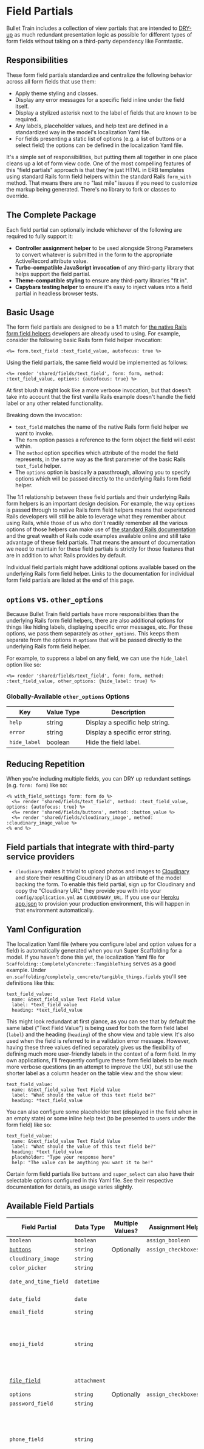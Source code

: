 # Field Partials
Bullet Train includes a collection of view partials that are intended to [DRY-up](https://en.wikipedia.org/wiki/Don't_repeat_yourself) as much redundant presentation logic as possible for different types of form fields without taking on a third-party dependency like Formtastic.

## Responsibilities
These form field partials standardize and centralize the following behavior across all form fields that use them:

 - Apply theme styling and classes.
 - Display any error messages for a specific field inline under the field itself.
 - Display a stylized asterisk next to the label of fields that are known to be required.
 - Any labels, placeholder values, and help text are defined in a standardized way in the model's localization Yaml file.
 - For fields presenting a static list of options (e.g. a list of buttons or a select field) the options can be defined in the localization Yaml file.

It's a simple set of responsibilities, but putting them all together in one place cleans up a lot of form view code. One of the most compelling features of this "field partials" approach is that they're just HTML in ERB templates using standard Rails form field helpers within the standard Rails `form_with` method. That means there are no "last mile" issues if you need to customize the markup being generated. There's no library to fork or classes to override.

## The Complete Package
Each field partial can optionally include whichever of the following are required to fully support it:

 - **Controller assignment helper** to be used alongside Strong Parameters to convert whatever is submitted in the form to the appropriate ActiveRecord attribute value.
 - **Turbo-compatible JavaScript invocation** of any third-party library that helps support the field partial.
 - **Theme-compatible styling** to ensure any third-party libraries "fit in".
 - **Capybara testing helper** to ensure it's easy to inject values into a field partial in headless browser tests.

## Basic Usage
The form field partials are designed to be a 1:1 match for [the native Rails form field helpers](https://guides.rubyonrails.org/form_helpers.html) developers are already used to using. For example, consider the following basic Rails form field helper invocation:

```
<%= form.text_field :text_field_value, autofocus: true %>
```

Using the field partials, the same field would be implemented as follows:

```
<%= render 'shared/fields/text_field', form: form, method: :text_field_value, options: {autofocus: true} %>
```

At first blush it might look like a more verbose invocation, but that doesn't take into account that the first vanilla Rails example doesn't handle the field label or any other related functionality.

Breaking down the invocation:

 - `text_field` matches the name of the native Rails form field helper we want to invoke.
 - The `form` option passes a reference to the form object the field will exist within.
 - The `method` option specifies which attribute of the model the field represents, in the same way as the first parameter of the basic Rails `text_field` helper.
 - The `options` option is basically a passthrough, allowing you to specify options which will be passed directly to the underlying Rails form field helper.

The 1:1 relationship between these field partials and their underlying Rails form helpers is an important design decision. For example, the way `options` is passed through to native Rails form field helpers means that experienced Rails developers will still be able to leverage what they remember about using Rails, while those of us who don't readily remember all the various options of those helpers can make use of [the standard Rails documentation](https://guides.rubyonrails.org/form_helpers.html) and the great wealth of Rails code examples available online and still take advantage of these field partials. That means the amount of documentation we need to maintain for these field partials is strictly for those features that are in addition to what Rails provides by default.

Individual field partials might have additional options available based on the underlying Rails form field helper. Links to the documentation for individual form field partials are listed at the end of this page.

## `options` vs. `other_options`

Because Bullet Train field partials have more responsibilities than the underlying Rails form field helpers, there are also additional options for things like hiding labels, displaying specific error messages, etc. For these options, we pass them separately as `other_options`. This keeps them separate from the options in `options` that will be passed directly to the underlying Rails form field helper.

For example, to suppress a label on any field, we can use the `hide_label` option like so:

```
<%= render 'shared/fields/text_field', form: form, method: :text_field_value, other_options: {hide_label: true} %>
```

### Globally-Available `other_options` Options

| Key | Value Type | Description |
| --- | --- | --- |
| `help` | string | Display a specific help string. |
| `error` | string | Display a specific error string. |
| `hide_label` | boolean | Hide the field label. |

## Reducing Repetition
When you're including multiple fields, you can DRY up redundant settings (e.g. `form: form`) like so:

```
<% with_field_settings form: form do %>
  <%= render 'shared/fields/text_field', method: :text_field_value, options: {autofocus: true} %>
  <%= render 'shared/fields/buttons', method: :button_value %>
  <%= render 'shared/fields/cloudinary_image', method: :cloudinary_image_value %>
<% end %>
```

## Field partials that integrate with third-party service providers
 - `cloudinary` makes it trivial to upload photos and images to [Cloudinary](https://cloudinary.com) and store their resulting Cloudinary ID as an attribute of the model backing the form. To enable this field partial, sign up for Cloudinary and copy the "Cloudinary URL" they provide you with into your `config/application.yml` as `CLOUDINARY_URL`. If you use our [Heroku app.json](https://github.com/bullet-train-co/bullet_train/blob/main/app.json) to provision your production environment, this will happen in that environment automatically.

## Yaml Configuration
The localization Yaml file (where you configure label and option values for a field) is automatically generated when you run Super Scaffolding for a model. If you haven't done this yet, the localization Yaml file for `Scaffolding::CompletelyConcrete::TangibleThing` serves as a good example. Under `en.scaffolding/completely_concrete/tangible_things.fields` you'll see definitions like this:

<pre><code>text_field_value:
  name: &text_field_value Text Field Value
  label: *text_field_value
  heading: *text_field_value
</code></pre>

This might look redundant at first glance, as you can see that by default the same label ("Text Field Value") is being used for both the form field label (`label`) and the heading (`heading`) of the show view and table view. It's also used when the field is referred to in a validation error message. However, having these three values defined separately gives us the flexibility of defining much more user-friendly labels in the context of a form field. In my own applications, I'll frequently configure these form field labels to be much more verbose questions (in an attempt to improve the UX), but still use the shorter label as a column header on the table view and the show view:

<pre><code>text_field_value:
  name: &text_field_value Text Field Value
  label: "What should the value of this text field be?"
  heading: *text_field_value
</code></pre>

You can also configure some placeholder text (displayed in the field when in an empty state) or some inline help text (to be presented to users under the form field) like so:

<pre><code>text_field_value:
  name: &text_field_value Text Field Value
  label: "What should the value of this text field be?"
  heading: *text_field_value
  placeholder: "Type your response here"
  help: "The value can be anything you want it to be!"
</code></pre>

Certain form field partials like `buttons` and `super_select` can also have their selectable options configured in this Yaml file. See their respective documentation for details, as usage varies slightly.

## Available Field Partials

| Field Partial                                          | Data Type    | Multiple Values? | Assignment Helpers      | JavaScript Library                                                                | Description                                                                              |
|--------------------------------------------------------|--------------|------------------|-------------------------|-----------------------------------------------------------------------------------|------------------------------------------------------------------------------------------|
| `boolean`                                              | `boolean`    |                  | `assign_boolean`        |                                                                                   |                                                                                          |
| [`buttons`](/docs/field-partials/buttons.md)           | `string`     | Optionally       | `assign_checkboxes`     |                                                                                   |                                                                                          |
| `cloudinary_image`                                     | `string`     |                  |                         |                                                                                   |                                                                                          |
| `color_picker`                                         | `string`     |                  |                         | [pickr](https://simonwep.github.io/pickr/)                                        |                                                                                          |
| `date_and_time_field`                                  | `datetime`   |                  |                  | [Date Range Picker](https://www.daterangepicker.com)                              |                                                                                          |
| `date_field`                                           | `date`       |                  |                  | [Date Range Picker](https://www.daterangepicker.com)                              |                                                                                          |
| `email_field`                                          | `string`     |                  |                         |                                                                                   |                                                                                          |
| `emoji_field`                                          | `string`     |                  |                         | [Emoji Mart](https://missiveapp.com/open/emoji-mart) | A front-end library which allows users to browse and select emojis with ease. |                                       |
| [`file_field`](/docs/field-partials/file-field.md)     | `attachment` |                  |                         | [Active Storage](https://edgeguides.rubyonrails.org/active_storage_overview.html) |                                                                                          |
| `options`                                              | `string`     | Optionally       | `assign_checkboxes`     |                                                                                   |                                                                                          |
| `password_field`                                       | `string`     |                  |                         |                                                                                   |                                                                                          |
| `phone_field`                                          | `string`     |                  |                         | [International Telephone Input](https://intl-tel-input.com)                       | Ensures telephone numbers are in a format that can be used by providers like Twilio.     |
| [`super_select`](/docs/field-partials/super-select.md) | `string`     | Optionally       | `assign_select_options` | [Select2](https://select2.org)                                                    | Provides powerful option search, AJAX search, and multi-select functionality.            |
| `text_area`                                            | `text`       |                  |                         |                                                                                   |                                                                                          |
| `text_field`                                           | `string`     |                  |                         |                                                                                   |                                                                                          |
| `number_field`                                           | `integer`     |                  |                         |                                                                                   |                                                                                          |
| `trix_editor`                                          | `text`       |                  |                         | [Trix](https://github.com/basecamp/trix)                                          | Basic HTML-powered formatting features and support for at-mentions amongst team members. |

## A Note On Data Types
Set the data type to `jsonb` whenever passing the `multiple` option to a new attribute.
```
> rails generate model Project team:references multiple_buttons:jsonb
> bin/super-scaffold crud Project Team multiple_buttons:buttons{multiple}
```

## Additional Field Partials Documentation
 - [`buttons`](/docs/field-partials/buttons.md)
 - [`super_select`](/docs/field-partials/super-select.md)
 - [`file_field`](/docs/field-partials/file-field.md)
